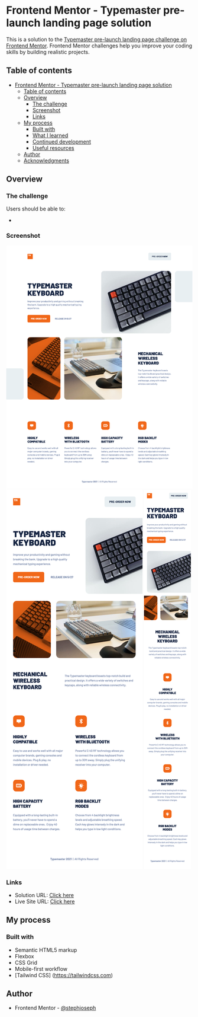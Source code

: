 # Frontend Mentor - Typemaster pre-launch landing page solution

This is a solution to the [Typemaster pre-launch landing page challenge on Frontend Mentor](). Frontend Mentor challenges help you improve your coding skills by building realistic projects.

## Table of contents

- [Frontend Mentor - Typemaster pre-launch landing page solution](#frontend-mentor---typemaster-pre-launch-landing-page-solution)
  - [Table of contents](#table-of-contents)
  - [Overview](#overview)
    - [The challenge](#the-challenge)
    - [Screenshot](#screenshot)
    - [Links](#links)
  - [My process](#my-process)
    - [Built with](#built-with)
    - [What I learned](#what-i-learned)
    - [Continued development](#continued-development)
    - [Useful resources](#useful-resources)
  - [Author](#author)
  - [Acknowledgments](#acknowledgments)


## Overview

### The challenge

Users should be able to:

-

### Screenshot

![](./screenshots/desktop-view.png)
![](./screenshots/tablet-view.png)
![](./screenshots/mobile-view.png)

### Links

- Solution URL: [Click here](https://www.frontendmentor.io/solutions/typemaster-prelaunch-landing-page-QpgTa_Xw5)
- Live Site URL: [Click here](https://typemaster-pre-launch-landing-page-by-stephjoseph.netlify.app)

## My process

### Built with

- Semantic HTML5 markup
- Flexbox
- CSS Grid
- Mobile-first workflow
- [Tailwind CSS] (https://tailwindcss.com)

## Author

- Frontend Mentor - [@stephjoseph](https://www.frontendmentor.io/profile/stephjoseph)
